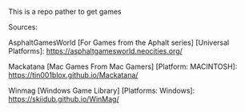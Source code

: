 This is a repo pather to get games

Sources:

AsphaltGamesWorld [For Games from the Aphalt series] [Universal Platforms]: 
https://asphaltgamesworld.neocities.org/

Mackatana [Mac Games From Mac Gamers] [Platform: MACINTOSH]: 
https://tin001blox.github.io/Mackatana/

Winmag [Windows Game Library] [Platforms: Windows]: 
https://skiidub.github.io/WinMag/
